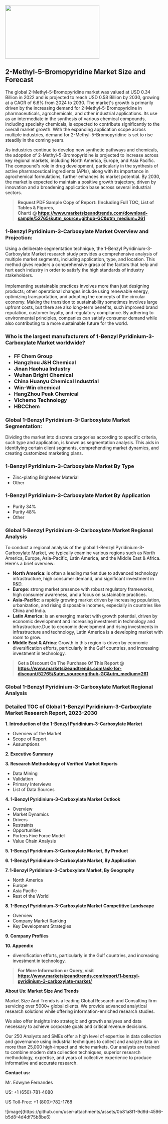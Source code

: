 <p><img class="alignnone size-medium wp-image-20088" src="https://ffe5etoiles.com/wp-content/uploads/2024/12/MST1-300x171.png" alt="" width="300" height="171" /></p><h2>2-Methyl-5-Bromopyridine Market Size and Forecast</h2><p>The global 2-Methyl-5-Bromopyridine market was valued at USD 0.34 Billion in 2022 and is projected to reach USD 0.58 Billion by 2030, growing at a CAGR of 6.6% from 2024 to 2030. The market's growth is primarily driven by the increasing demand for 2-Methyl-5-Bromopyridine in pharmaceuticals, agrochemicals, and other industrial applications. Its use as an intermediate in the synthesis of various chemical compounds, including specialty chemicals, is expected to contribute significantly to the overall market growth. With the expanding application scope across multiple industries, demand for 2-Methyl-5-Bromopyridine is set to rise steadily in the coming years.</p><p>As industries continue to develop new synthetic pathways and chemicals, the adoption of 2-Methyl-5-Bromopyridine is projected to increase across key regional markets, including North America, Europe, and Asia Pacific. The compound's role in drug development, particularly in the synthesis of active pharmaceutical ingredients (APIs), along with its importance in agrochemical formulations, further enhances its market potential. By 2030, the market is expected to maintain a positive growth trajectory, driven by innovation and a broadening application base across several industrial sectors.</p></p><blockquote id="" class=""><strong>Request PDF Sample Copy of Report: (Including Full TOC, List of Tables &amp; Figures, Chart)&nbsp;@&nbsp;<strong><a href="https://www.marketsizeandtrends.com/download-sample/52765/&utm_source=github-GC&utm_medium=261" target="_blank">https://www.marketsizeandtrends.com/download-sample/52765/&utm_source=github-GC&utm_medium=261</a></strong></strong></blockquote><h3 id="" class="">1-Benzyl Pyridinium-3-Carboxylate Market&nbsp;Overview and Projection:</h3><p id="" class="">Using a deliberate segmentation technique, the 1-Benzyl Pyridinium-3-Carboxylate Market research study provides a comprehensive analysis of multiple market segments, including application, type, and location. This method gives readers a comprehensive grasp of the factors that help and hurt each industry in order to satisfy the high standards of industry stakeholders. <br /> <br />Implementing sustainable practices involves more than just designing products; other operational changes include using renewable energy, optimizing transportation, and adopting the concepts of the circular economy. Making the transition to sustainability sometimes involves large upfront costs, but there are also long-term benefits, such improved brand reputation, customer loyalty, and regulatory compliance. By adhering to environmental principles, companies can satisfy consumer demand while also contributing to a more sustainable future for the world.</p><h3 id="" class="">Who is the largest manufacturers of&nbsp;1-Benzyl Pyridinium-3-Carboxylate Market worldwide?</h3><h3 class=""><p><ul><li>FF Chem Group </li><li> Hangzhou J&H Chemical </li><li> Jinan Haohua Industry </li><li> Wuhan Bright Chemical </li><li> China Huanyu Chemical Industrial </li><li> Win-Win chemical </li><li> HangZhou Peak Chemical </li><li> Vichemo Technology </li><li> HBCChem</li></ul></p></h3><h3 id="" class="">Global&nbsp;1-Benzyl Pyridinium-3-Carboxylate Market Segmentation:</h3><p id="" class="">Dividing the market into discrete categories according to specific criteria, such type and application, is known as segmentation analysis. This aids in identifying certain client segments, comprehending market dynamics, and creating customized marketing plans.</p><h3 id="" class="">1-Benzyl Pyridinium-3-Carboxylate Market&nbsp;By Type</h3><p><p><ul><li>Zinc-plating Brightener Material</li><li> Other</p></li></ul></p></p><h3 id="" class="">1-Benzyl Pyridinium-3-Carboxylate Market&nbsp;By Application</h3><p class=""><p><ul><li>Purity 34%</li><li> Purity 48%</li><li> Other</li></ul></p></p><h3 id="" class="">Global 1-Benzyl Pyridinium-3-Carboxylate Market Regional Analysis</h3><p id="" class="">To conduct a regional analysis of the global 1-Benzyl Pyridinium-3-Carboxylate Market, we typically examine various regions such as North America, Europe, Asia-Pacific, Latin America, and the Middle East &amp; Africa. Here's a brief overview:</p><ul><li><strong>North America</strong>: is often a leading market due to advanced technology infrastructure, high consumer demand, and significant investment in R&amp;D.</li><li><strong>Europe</strong>: strong market presence with robust regulatory frameworks, high consumer awareness, and a focus on sustainable practices.</li><li><strong>Asia-Pacific</strong>: a rapidly growing market driven by increasing population, urbanization, and rising disposable incomes, especially in countries like China and India.</li><li><strong>Latin America</strong>: is an emerging market with growth potential, driven by economic development and increasing investment in technology and infrastructure.Due to economic development and rising investments in infrastructure and technology, Latin America is a developing market with room to grow.</li><li><strong>Middle East &amp; Africa</strong>: Growth in this region is driven by economic diversification efforts, particularly in the Gulf countries, and increasing investment in technology.</li></ul><blockquote id="" class=""><strong>Get a Discount On The Purchase Of This Report @ <strong><a href="https://www.marketsizeandtrends.com/ask-for-discount/52765/&utm_source=github-GC&utm_medium=261" target="_blank">https://www.marketsizeandtrends.com/ask-for-discount/52765/&utm_source=github-GC&utm_medium=261</a></strong></strong></blockquote><h3 id="" class="">Global 1-Benzyl Pyridinium-3-Carboxylate Market Regional Analysis</h3><h3 id="" class="">Detailed TOC of Global 1-Benzyl Pyridinium-3-Carboxylate Market Research Report, 2023-2030</h3><p id="" class=""><strong>1. Introduction of the 1-Benzyl Pyridinium-3-Carboxylate Market</strong></p><ul><li>Overview of the Market</li><li>Scope of Report</li><li>Assumptions</li></ul><p id="" class=""><strong>2. Executive Summary</strong></p><p id="" class=""><strong>3. Research Methodology of Verified Market Reports</strong></p><ul><li>Data Mining</li><li>Validation</li><li>Primary Interviews</li><li>List of Data Sources</li></ul><p id="" class=""><strong>4. 1-Benzyl Pyridinium-3-Carboxylate Market Outlook</strong></p><ul><li>Overview</li><li>Market Dynamics</li><li>Drivers</li><li>Restraints</li><li>Opportunities</li><li>Porters Five Force Model</li><li>Value Chain Analysis</li></ul><p id="" class=""><strong>5. 1-Benzyl Pyridinium-3-Carboxylate Market, By Product</strong></p><p id="" class=""><strong>6. 1-Benzyl Pyridinium-3-Carboxylate Market, By Application</strong></p><p id="" class=""><strong>7. 1-Benzyl Pyridinium-3-Carboxylate Market, By Geography</strong></p><ul><li>North America</li><li>Europe</li><li>Asia Pacific</li><li>Rest of the World</li></ul><p id="" class=""><strong>8. 1-Benzyl Pyridinium-3-Carboxylate Market Competitive Landscape</strong></p><ul><li>Overview</li><li>Company Market Ranking</li><li>Key Development Strategies</li></ul><p id="" class=""><strong>9. Company Profiles</strong></p><p id="" class=""><strong>10. Appendix</strong></p><ul><li>diversification efforts, particularly in the Gulf countries, and increasing investment in technology.</li></ul><blockquote id="" class=""><strong>For More Information or Query, visit <strong><strong><a href="https://www.marketsizeandtrends.com/report/1-benzyl-pyridinium-3-carboxylate-market/" target="_blank">https://www.marketsizeandtrends.com/report/1-benzyl-pyridinium-3-carboxylate-market/</a></strong></strong></strong></blockquote><p id="" class=""><strong>About Us: Market Size And Trends</strong></p><p id="" class="">Market Size And Trends is a leading Global Research and Consulting firm servicing over 5000+ global clients. We provide advanced analytical research solutions while offering information-enriched research studies.</p><p id="" class="">We also offer insights into strategic and growth analyses and data necessary to achieve corporate goals and critical revenue decisions.</p><p id="" class="">Our 250 Analysts and SMEs offer a high level of expertise in data collection and governance using industrial techniques to collect and analyze data on more than 25,000 high-impact and niche markets. Our analysts are trained to combine modern data collection techniques, superior research methodology, expertise, and years of collective experience to produce informative and accurate research.</p><p id="" class=""><strong>Contact us:</strong></p><p id="" class="">Mr. Edwyne Fernandes</p><p id="" class="">US: +1 (650)-781-4080</p><p id="" class="">US Toll-Free: +1 (800)-782-1768</p>
![image](https://github.com/user-attachments/assets/0b81a8f1-9d9d-4596-b5d8-4d4df75b8be6)
